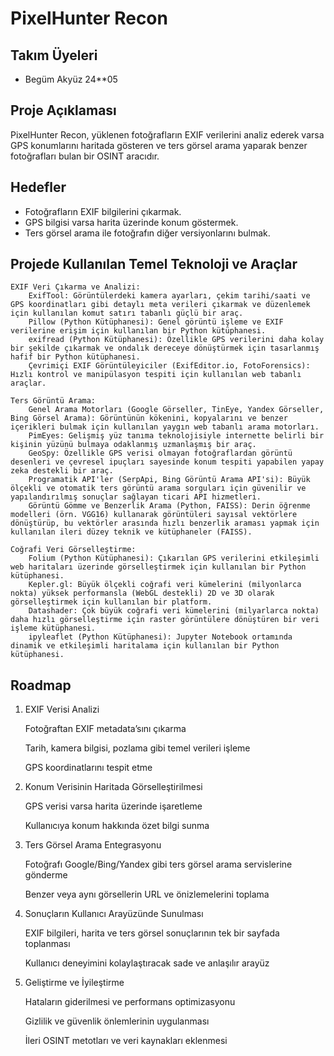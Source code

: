 # PixelHunter Recon

## Takım Üyeleri
- Begüm Akyüz 24**05

## Proje Açıklaması
PixelHunter Recon, yüklenen fotoğrafların EXIF verilerini analiz ederek varsa GPS konumlarını haritada gösteren ve ters görsel arama yaparak benzer fotoğrafları bulan bir OSINT aracıdır.

## Hedefler
- Fotoğrafların EXIF bilgilerini çıkarmak.
- GPS bilgisi varsa harita üzerinde konum göstermek.
- Ters görsel arama ile fotoğrafın diğer versiyonlarını bulmak.

## Projede Kullanılan Temel Teknoloji ve Araçlar

    EXIF Veri Çıkarma ve Analizi:
        ExifTool: Görüntülerdeki kamera ayarları, çekim tarihi/saati ve GPS koordinatları gibi detaylı meta verileri çıkarmak ve düzenlemek için kullanılan komut satırı tabanlı güçlü bir araç.
        Pillow (Python Kütüphanesi): Genel görüntü işleme ve EXIF verilerine erişim için kullanılan bir Python kütüphanesi.
        exifread (Python Kütüphanesi): Özellikle GPS verilerini daha kolay bir şekilde çıkarmak ve ondalık dereceye dönüştürmek için tasarlanmış hafif bir Python kütüphanesi.
        Çevrimiçi EXIF Görüntüleyiciler (ExifEditor.io, FotoForensics): Hızlı kontrol ve manipülasyon tespiti için kullanılan web tabanlı araçlar.

    Ters Görüntü Arama:
        Genel Arama Motorları (Google Görseller, TinEye, Yandex Görseller, Bing Görsel Arama): Görüntünün kökenini, kopyalarını ve benzer içerikleri bulmak için kullanılan yaygın web tabanlı arama motorları.
        PimEyes: Gelişmiş yüz tanıma teknolojisiyle internette belirli bir kişinin yüzünü bulmaya odaklanmış uzmanlaşmış bir araç.
        GeoSpy: Özellikle GPS verisi olmayan fotoğraflardan görüntü desenleri ve çevresel ipuçları sayesinde konum tespiti yapabilen yapay zeka destekli bir araç.
        Programatik API'ler (SerpApi, Bing Görüntü Arama API'si): Büyük ölçekli ve otomatik ters görüntü arama sorguları için güvenilir ve yapılandırılmış sonuçlar sağlayan ticari API hizmetleri.
        Görüntü Gömme ve Benzerlik Arama (Python, FAISS): Derin öğrenme modelleri (örn. VGG16) kullanarak görüntüleri sayısal vektörlere dönüştürüp, bu vektörler arasında hızlı benzerlik araması yapmak için kullanılan ileri düzey teknik ve kütüphaneler (FAISS).

    Coğrafi Veri Görselleştirme:
        Folium (Python Kütüphanesi): Çıkarılan GPS verilerini etkileşimli web haritaları üzerinde görselleştirmek için kullanılan bir Python kütüphanesi.
        Kepler.gl: Büyük ölçekli coğrafi veri kümelerini (milyonlarca nokta) yüksek performansla (WebGL destekli) 2D ve 3D olarak görselleştirmek için kullanılan bir platform.
        Datashader: Çok büyük coğrafi veri kümelerini (milyarlarca nokta) daha hızlı görselleştirme için raster görüntülere dönüştüren bir veri işleme kütüphanesi.
        ipyleaflet (Python Kütüphanesi): Jupyter Notebook ortamında dinamik ve etkileşimli haritalama için kullanılan bir Python kütüphanesi.

 ## Roadmap
1. EXIF Verisi Analizi

    Fotoğraftan EXIF metadata’sını çıkarma

    Tarih, kamera bilgisi, pozlama gibi temel verileri işleme

    GPS koordinatlarını tespit etme

2. Konum Verisinin Haritada Görselleştirilmesi

    GPS verisi varsa harita üzerinde işaretleme

    Kullanıcıya konum hakkında özet bilgi sunma

3. Ters Görsel Arama Entegrasyonu

    Fotoğrafı Google/Bing/Yandex gibi ters görsel arama servislerine gönderme

    Benzer veya aynı görsellerin URL ve önizlemelerini toplama

4. Sonuçların Kullanıcı Arayüzünde Sunulması

    EXIF bilgileri, harita ve ters görsel sonuçlarının tek bir sayfada toplanması

    Kullanıcı deneyimini kolaylaştıracak sade ve anlaşılır arayüz

5. Geliştirme ve İyileştirme

    Hataların giderilmesi ve performans optimizasyonu

    Gizlilik ve güvenlik önlemlerinin uygulanması

    İleri OSINT metotları ve veri kaynakları eklenmesi
